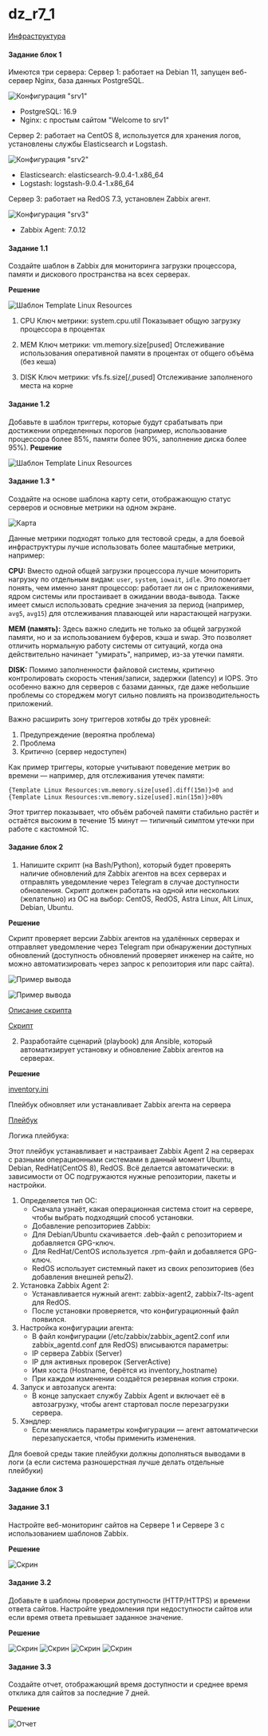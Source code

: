 # dz_r7_1

[Инфраструктура](https://github.com/RomanDiskTop/dz_r7_1/blob/main/infrastructure)

#### Задание блок 1

Имеются три сервера:
Сервер 1: работает на Debian 11, запущен веб-сервер Nginx, база данных PostgreSQL.

![Конфигурация "srv1"](img/srv1.png)

- PostgreSQL: 16.9
- Nginx: с простым сайтом "Welcome to srv1"

Сервер 2: работает на CentOS 8, используется для хранения логов, установлены службы Elasticsearch и Logstash.

![Конфигурация "srv2"](img/srv2.png)

- Elasticsearch: elasticsearch-9.0.4-1.x86_64
- Logstash: logstash-9.0.4-1.x86_64

Сервер 3: работает на RedOS 7.3, установлен Zabbix агент.

![Конфигурация "srv3"](img/srv3.png)

- Zabbix Agent: 7.0.12

#### Задание 1.1 
Создайте шаблон в Zabbix для мониторинга загрузки процессора, памяти и дискового пространства на всех серверах.

**Решение**

![Шаблон Template Linux Resources](img/b1-11.png)

1. CPU 
Ключ метрики: system.cpu.util
Показывает общую загрузку процессора в процентах


2. MEM
Ключ метрики: vm.memory.size[pused]
Отслеживание использования оперативной памяти в процентах от общего объёма (без кеша)


3. DISK
Ключ метрики: vfs.fs.size[/,pused]
Отслеживание заполненого места на корне

#### Задание 1.2 
Добавьте в шаблон триггеры, которые будут срабатывать при достижении определенных порогов (например, использование процессора более 85%, памяти более 90%, заполнение диска более 95%).
**Решение**

![Шаблон Template Linux Resources](img/b1-12.png)

#### Задание 1.3 *
Создайте на основе шаблона карту сети, отображающую статус серверов и основные метрики на одном экране.

![Карта](img/b1-13.png)

Данные метрики подходят только для тестовой среды, а для боевой инфраструктуры лучше использовать более маштабные метрики, например:

**CPU:** Вместо одной общей загрузки процессора лучше мониторить нагрузку по отдельным видам: `user`, `system`, `iowait`, `idle`. Это помогает понять, чем именно занят процессор: работает ли он с приложениями, ядром системы или простаивает в ожидании ввода-вывода. Также имеет смысл использовать средние значения за период (например, `avg5`, `avg15`) для отслеживания плавающей или нарастающей нагрузки.

**MEM (память):** Здесь важно следить не только за общей загрузкой памяти, но и за использованием буферов, кэша и swap. Это позволяет отличить нормальную работу системы от ситуаций, когда она действительно начинает "умирать", например, из-за утечки памяти.

**DISK:** Помимо заполненности файловой системы, критично контролировать скорость чтения/записи, задержки (latency) и IOPS. Это особенно важно для серверов с базами данных, где даже небольшие проблемы со стореджем могут сильно повлиять на производительность приложений.

 Важно расширить зону триггеров хотябы до трёх уровней:
1. Предупреждение (вероятна проблема)
2. Проблема
3. Критично (сервер недоступен)

Как пример триггеры, которые учитывают поведение метрик во времени — например, для отслеживания утечек памяти:

```
{Template Linux Resources:vm.memory.size[used].diff(15m)}>0 and
{Template Linux Resources:vm.memory.size[used].min(15m)}>80%
```

Этот триггер показывает, что объём рабочей памяти стабильно растёт и остаётся высоким в течение 15 минут — типичный симптом утечки при работе с кастомной 1С.


#### Задание блок 2
1.	Напишите скрипт (на Bash/Python), который будет проверять наличие обновлений для Zabbix агентов на всех серверах и отправлять уведомление через Telegram в случае доступности обновления. Скрипт должен работать на одной или нескольких (желательно) из ОС на выбор: CentOS, RedOS, Astra Linux, Alt Linux, Debian, Ubuntu.

**Решение**

Скрипт проверяет версии Zabbix агентов на удалённых серверах и отправляет уведомление через Telegram при обнаружении доступных обновлений (доступность обновлений проверяет инженер на сайте, но можно автоматизировать через запрос к репозитория или парс сайта).

![Пример вывода](img/b2-1-1.png)

![Пример вывода](img/b2-1-2.png)

[Описание скрипта](https://github.com/RomanDiskTop/dz_r7_1/blob/main/BASH.md)

[Скрипт](https://github.com/RomanDiskTop/dz_r7_1/blob/main/app/check_zabbix_update_new.sh)

2.	Разработайте сценарий (playbook) для Ansible, который автоматизирует установку и обновление Zabbix агентов на серверах.

**Решение**

[inventory.ini](https://github.com/RomanDiskTop/dz_r7_1/blob/main/app/inventory.ini)

Плейбук обновляет или устанавливает Zabbix агента на сервера

[Плейбук](https://github.com/RomanDiskTop/dz_r7_1/blob/main/app/zabbix-agent2_update.yml)

Логика плейбука:

Этот плейбук устанавливает и настраивает Zabbix Agent 2 на серверах с разными операционными системами в данный момент Ubuntu, Debian, RedHat(CentOS 8), RedOS. Всё делается автоматически: в зависимости от ОС подгружаются нужные репозитории, пакеты и настройки.

1. Определяется тип ОС:
    - Cначала узнаёт, какая операционная система стоит на сервере, чтобы выбрать подходящий способ установки.
    - Добавление репозиториев Zabbix:
    - Для Debian/Ubuntu скачивается .deb-файл с репозиторием и добавляется GPG-ключ.
    - Для RedHat/CentOS используется .rpm-файл и добавляется GPG-ключ.
    - RedOS использует системный пакет из своих репозиториев (без добавления внешней репы2).
2. Установка Zabbix Agent 2:
    - Устанавливается нужный агент: zabbix-agent2, zabbix7-lts-agent для RedOS.
    - После установки проверяется, что конфигурационный файл появился.
3. Настройка конфигурации агента:
    - В файл конфигурации (/etc/zabbix/zabbix_agent2.conf или zabbix_agentd.conf для RedOS) вписываются параметры:
    - IP сервера Zabbix (Server)
    - IP для активных проверок (ServerActive)
    - Имя хоста (Hostname, берётся из inventory_hostname)
    - При каждом изменении создаётся резервная копия строки.
4. Запуск и автозапуск агента:
    - В конце запускает службу Zabbix Agent и включает её в автозагрузку, чтобы агент стартовал после перезагрузки сервера.
5. Хэндлер:
    - Если менялись параметры конфигурации — агент автоматически перезапускается, чтобы применить изменения.

Для боевой среды такие плейбуки должны дополняться выводами в логи (а если система разношерстная лучше делать отдельные плейбуки)

#### Задание блок 3

#### Задание 3.1 
Настройте веб-мониторинг сайтов на Сервере 1 и Сервере 3 с использованием шаблонов Zabbix.

**Решение**

![Скрин](img/b3-1.png)

#### Задание 3.2 
Добавьте в шаблоны проверки доступности (HTTP/HTTPS) и времени ответа сайтов. Настройте уведомления при недоступности сайтов или если время ответа превышает заданное значение.

**Решение**

![Скрин](img/b3-2-1.png)
![Скрин](img/b3-2-2.png)
![Скрин](img/b3-2-3.png)
![Скрин](img/b3-2-4.png)

#### Задание 3.3 
Создайте отчет, отображающий время доступности и среднее время отклика для сайтов за последние 7 дней.

**Решение**

![Отчет](img/b3-3.png)

